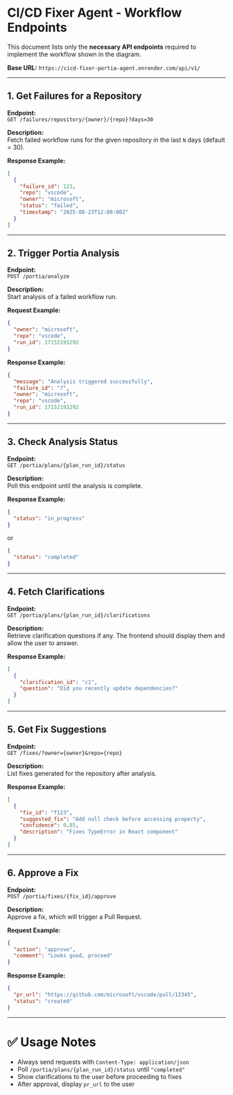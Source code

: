# CI/CD Fixer Agent - Workflow Endpoints

This document lists only the **necessary API endpoints** required to implement the workflow shown in the diagram.

**Base URL:** `https://cicd-fixer-portia-agent.onrender.com/api/v1/`

---

## 1. Get Failures for a Repository

**Endpoint:**  
`GET /failures/repository/{owner}/{repo}?days=30`

**Description:**  
Fetch failed workflow runs for the given repository in the last `N` days (default = 30).

**Response Example:**
```json
[
  {
    "failure_id": 123,
    "repo": "vscode",
    "owner": "microsoft",
    "status": "failed",
    "timestamp": "2025-08-23T12:00:00Z"
  }
]
```

---

## 2. Trigger Portia Analysis

**Endpoint:**  
`POST /portia/analyze`

**Description:**  
Start analysis of a failed workflow run.

**Request Example:**
```json
{
  "owner": "microsoft",
  "repo": "vscode",
  "run_id": 17152193292
}
```

**Response Example:**
```json
{
  "message": "Analysis triggered successfully",
  "failure_id": "7",
  "owner": "microsoft",
  "repo": "vscode",
  "run_id": 17152193292
}
```

---

## 3. Check Analysis Status

**Endpoint:**  
`GET /portia/plans/{plan_run_id}/status`

**Description:**  
Poll this endpoint until the analysis is complete.

**Response Example:**
```json
{
  "status": "in_progress"
}
```
or
```json
{
  "status": "completed"
}
```

---

## 4. Fetch Clarifications

**Endpoint:**  
`GET /portia/plans/{plan_run_id}/clarifications`

**Description:**  
Retrieve clarification questions if any. The frontend should display them and allow the user to answer.

**Response Example:**
```json
[
  {
    "clarification_id": "c1",
    "question": "Did you recently update dependencies?"
  }
]
```

---

## 5. Get Fix Suggestions

**Endpoint:**  
`GET /fixes/?owner={owner}&repo={repo}`

**Description:**  
List fixes generated for the repository after analysis.

**Response Example:**
```json
[
  {
    "fix_id": "f123",
    "suggested_fix": "Add null check before accessing property",
    "confidence": 0.85,
    "description": "Fixes TypeError in React component"
  }
]
```

---

## 6. Approve a Fix

**Endpoint:**  
`POST /portia/fixes/{fix_id}/approve`

**Description:**  
Approve a fix, which will trigger a Pull Request.

**Request Example:**
```json
{
  "action": "approve",
  "comment": "Looks good, proceed"
}
```

**Response Example:**
```json
{
  "pr_url": "https://github.com/microsoft/vscode/pull/12345",
  "status": "created"
}
```

---

# ✅ Usage Notes
- Always send requests with `Content-Type: application/json`
- Poll `/portia/plans/{plan_run_id}/status` until `"completed"`
- Show clarifications to the user before proceeding to fixes
- After approval, display `pr_url` to the user
